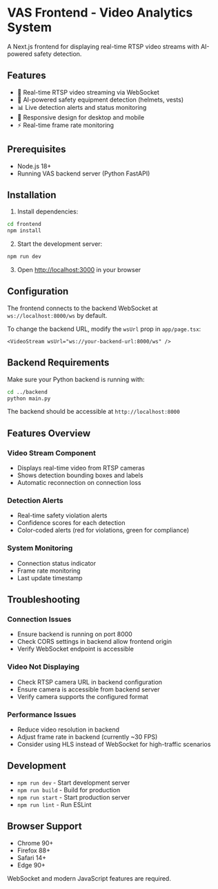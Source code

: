 # VAS Frontend - Video Analytics System

A Next.js frontend for displaying real-time RTSP video streams with AI-powered safety detection.

## Features

- 🎥 Real-time RTSP video streaming via WebSocket
- 🤖 AI-powered safety equipment detection (helmets, vests)
- 📊 Live detection alerts and status monitoring
- 📱 Responsive design for desktop and mobile
- ⚡ Real-time frame rate monitoring

## Prerequisites

- Node.js 18+ 
- Running VAS backend server (Python FastAPI)

## Installation

1. Install dependencies:
```bash
cd frontend
npm install
```

2. Start the development server:
```bash
npm run dev
```

3. Open [http://localhost:3000](http://localhost:3000) in your browser

## Configuration

The frontend connects to the backend WebSocket at `ws://localhost:8000/ws` by default. 

To change the backend URL, modify the `wsUrl` prop in `app/page.tsx`:

```tsx
<VideoStream wsUrl="ws://your-backend-url:8000/ws" />
```

## Backend Requirements

Make sure your Python backend is running with:

```bash
cd ../backend
python main.py
```

The backend should be accessible at `http://localhost:8000`

## Features Overview

### Video Stream Component
- Displays real-time video from RTSP cameras
- Shows detection bounding boxes and labels
- Automatic reconnection on connection loss

### Detection Alerts
- Real-time safety violation alerts
- Confidence scores for each detection
- Color-coded alerts (red for violations, green for compliance)

### System Monitoring
- Connection status indicator
- Frame rate monitoring
- Last update timestamp

## Troubleshooting

### Connection Issues
- Ensure backend is running on port 8000
- Check CORS settings in backend allow frontend origin
- Verify WebSocket endpoint is accessible

### Video Not Displaying
- Check RTSP camera URL in backend configuration
- Ensure camera is accessible from backend server
- Verify camera supports the configured format

### Performance Issues
- Reduce video resolution in backend
- Adjust frame rate in backend (currently ~30 FPS)
- Consider using HLS instead of WebSocket for high-traffic scenarios

## Development

- `npm run dev` - Start development server
- `npm run build` - Build for production
- `npm run start` - Start production server
- `npm run lint` - Run ESLint

## Browser Support

- Chrome 90+
- Firefox 88+
- Safari 14+
- Edge 90+

WebSocket and modern JavaScript features are required.
